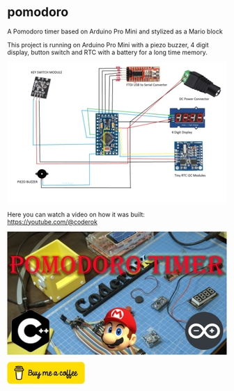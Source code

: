 # pomodoro
A Pomodoro timer based on Arduino Pro Mini and stylized as a Mario block

This project is running on Arduino Pro Mini with a piezo buzzer, 4 digit display, button switch and RTC with a battery for a long time memory.

<img alt="Pomodoro Timer - Circuit Diagram" src="https://github.com/2CoderOK/pomodoro/blob/main/circuit_diagram.png" />

Here you can watch a video on how it was built: https://youtube.com/@coderok

[<img alt="Pomodoro Timer" src="https://github.com/2CoderOK/pomodoro/blob/main/pomodoro_preview.png" />](https://youtube.com/@coderok)

[<img alt="Buy me a coffee" height="50px" src="https://github.com/2CoderOK/jp-trainer/blob/main/yellow-button.png" />](https://www.buymeacoffee.com/coderok)
